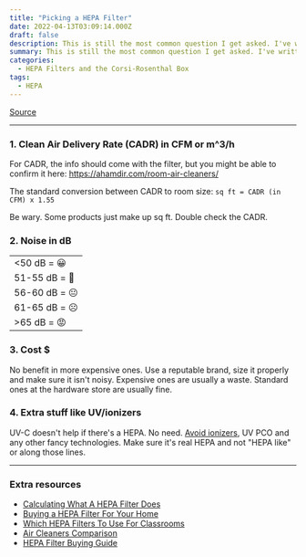 ```yaml
---
title: "Picking a HEPA Filter"
date: 2022-04-13T03:09:14.000Z
draft: false
description: This is still the most common question I get asked. I've written a few threads about it, but I'll summarize it here. There are 4 criteria.
summary: This is still the most common question I get asked. I've written a few threads about it, but I'll summarize it here.
categories:
  - HEPA Filters and the Corsi-Rosenthal Box
tags:
  - HEPA
---
```

[Source](https://twitter.com/joeyfox85/status/1514078227525951495)

---

### 1. Clean Air Delivery Rate (CADR) in CFM or m^3/h

For CADR, the info should come with the filter, but you might be able to confirm it here: https://ahamdir.com/room-air-cleaners/

The standard conversion between CADR to room size: 
`sq ft = CADR (in CFM) x 1.55`

Be wary. Some products just make up sq ft. 
Double check the CADR.

### 2. Noise in dB

||
|-|
|<50 dB = 😀|
|51-55 dB = 🙂|
|56-60 dB = 😐|
|61-65 dB = ☹️|
|\>65 dB = 😡|


### 3. Cost $

No benefit in more expensive ones. Use a reputable brand, size it properly and make sure it isn't noisy. Expensive ones are usually a waste. Standard ones at the hardware store are usually fine. 

### 4. Extra stuff like UV/ionizers

UV-C doesn't help if there's a HEPA. No need.
[Avoid ionizers](https://medium.com/open-letter-to-address-the-use-of-electronic-air/no-to-ionizers-plasma-uvpco-bc1570b2fb9b), UV PCO and any other fancy technologies.
Make sure it's real HEPA and not "HEPA like" or along those lines.

---

### Extra resources

- [Calculating What A HEPA Filter Does](https://twitter.com/joeyfox85/status/1475854507326291968)
- [Buying a HEPA Filter For Your Home](https://twitter.com/joeyfox85/status/1482797703457390601)
- [Which HEPA Filters To Use For Classrooms](https://twitter.com/joeyfox85/status/1483462543314239490)
- [Air Cleaners Comparison](https://twitter.com/marwa_zaatari/status/1439101884229423106)
- [HEPA Filter Buying Guide](https://cleanaircrew.org/air-cleaners/)